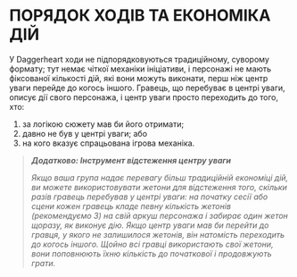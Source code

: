 # ПОРЯДОК ХОДІВ ТА ЕКОНОМІКА ДІЙ

У Daggerheart ходи не підпорядковуються традиційному, суворому формату; тут немає чіткої механіки ініціативи, і персонажі не мають фіксованої кількості дій, які вони можуть виконати, перш ніж центр уваги перейде до когось іншого. Гравець, що перебуває в центрі уваги, описує дії свого персонажа, і центр уваги просто переходить до того, хто:

1.  за логікою сюжету мав би його отримати;
2.  давно не був у центрі уваги; або
3.  на кого вказує спрацьована ігрова механіка.

> ***Додатково: Інструмент відстеження центру уваги***
>
> *Якщо ваша група надає перевагу більш традиційній економіці дій, ви можете використовувати жетони для відстеження того, скільки разів гравець перебував у центрі уваги: на початку сесії або сцени кожен гравець кладе певну кількість жетонів (рекомендуємо 3) на свій аркуш персонажа і забирає один жетон щоразу, як виконує дію. Якщо центр уваги мав би перейти до гравця, у якого не залишилося жетонів, він натомість переходить до когось іншого. Щойно всі гравці використають свої жетони, вони поповнюють їхню кількість до початкової і продовжують грати.*